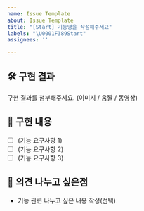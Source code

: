 ```yaml
---
name: Issue Template
about: Issue Template
title: "[Start] 기능명을 작성해주세요"
labels: "\U0001F389Start"
assignees: ''

---
```


## 🛠️ 구현 결과
구현 결과를 첨부해주세요. (이미지 / 움짤 / 동영상)

## 📝 구현 내용
- [ ] (기능 요구사항 1)
- [ ] (기능 요구사항 2)
- [ ] (기능 요구사항 3)

## 🌱 의견 나누고 싶은점
- 기능 관련 나누고 싶은 내용 작성(선택)
